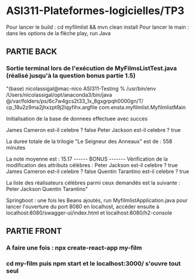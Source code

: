 # ASI311-Plateformes-logicielles/TP3

Pour lancer le build : cd myfilmlist && mvn clean install
Pour lancer le main : dans les options de la flèche play, run Java

## PARTIE BACK

### Sortie terminal lors de l'exécution de MyFilmsListTest.java (réalisé jusqu'à la question bonus partie 1.5)  

"(base) nicolassigal@mac-nico ASI311-Testing %  /usr/bin/env /Users/nicolassigal/opt/anaconda3/bin/java @/var/folders/ps/6c7w4gcs2t33_1x_8gxgrpqh0000gn/T/
cp_18u2z9ma2jhxzpt9j2lqyfihx.argfile com.ensta.myfilmlist.MyfilmlistMain

Initialisation de la base de donnees effectuee avec succes

James Cameron est-il celebre ? false
Peter Jackson est-il celebre ? true

La duree totale de la trilogie "Le Seigneur des Anneaux" est de : 558 minutes

La note moyenne est : 15.17
------ BONUS -------
Vérification de la modification des attributs célèbres :
Peter Jackson est-il celebre ? true
James Cameron est-il celebre ? false
Quentin Tarantino est-il celebre ? true

La liste des réalisateurs célèbres parmi ceux demandés est la suivante :
Peter Jackson
Quentin Tarantino"

Springboot : une fois les Beans ajoutés, run MyfilmlistApplication.java pour lancer l'ouverture du port 8080 en localhost, accéder ensuite à localhost:8080/swagger-ui/index.html et localhost:8080/h2-console

## PARTIE FRONT

### A faire une fois : npx create-react-app my-film
### cd my-film puis npm start et le localhost:3000/ s'ouvre tout seul
